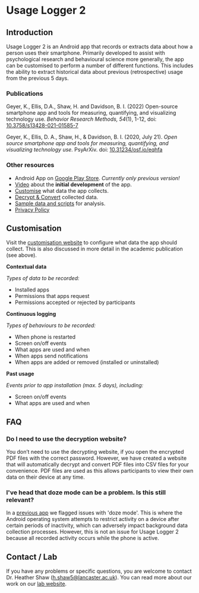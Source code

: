 # Usage Logger 2

## Introduction
Usage Logger 2 is an Android app that records or extracts data about how a person uses their smartphone. Primarily developed to assist with psychological research and behavioural science more generally, the app can be customised to perform a number of different functions.  This includes the ability to extract historical data about previous (retrospective) usage from the previous 5 days.

### Publications

Geyer, K., Ellis, D.A., Shaw, H. and Davidson, B. I. (2022) Open-source smartphone app and tools for measuring, quantifying, and visualizing technology use. <em>Behavior Research Methods, 54</em>(1), 1-12, doi: [10.3758/s13428-021-01585-7](https://doi.org/10.3758/s13428-021-01585-7)

Geyer, K., Ellis, D. A., Shaw, H., & Davidson, B. I. (2020, July 21). *Open source smartphone app and tools for measuring, quantifying, and visualizing technology use.* PsyArXiv. doi: [10.31234/osf.io/eqhfa](https://doi.org/10.31234/osf.io/eqhfa)

### Other resources

<!-- - Android App on [Google Play Store](https://play.google.com/store/apps/details?id=psych.sensorlab.useagelogger2).-->
- Android App on [Google Play Store](https://play.google.com/store/apps/details?id=geyerk.sensorlab.suselogger). *Currently only previous version!*
- [Video](https://www.youtube.com/watch?v=VET3PkaNayo&amp;feature=youtu.be) about the **initial development** of the app.
- [Customise](https://usagelogger2.netlify.app/customise/) what data the app collects.
- [Decrypt & Convert](https://usagelogger2.netlify.app/decrypt/) collected data.
- [Sample data and scripts](https://github.com/daviaellis/UsageLoggerPublished/tree/master/Data) for analysis.
- [Privacy Policy](https://usagelogger2.netlify.app/privacy/)

## Customisation

Visit the [customisation website](https://usagelogger2.netlify.app/customise/) to configure what data the app should collect. This is also discussed in more detail in the academic publication (see above).

**Contextual data**

*Types of data to be recorded:*

- Installed apps
- Permissions that apps request
- Permissions accepted or rejected by participants

**Continuous logging** 

*Types of behaviours to be recorded:*

- When phone is restarted
- Screen on/off events
- What apps are used and when
- When apps send notifications
- When apps are added or removed (installed or uninstalled)

**Past usage** 

*Events prior to app installation (max. 5 days), including:*

- Screen on/off events
- What apps are used and when

## FAQ

### Do I need to use the decryption website?
You don’t need to use the decrypting website, if you open the encrypted PDF files with the correct password. However, we have created a website that will automatically decrypt and convert PDF files into CSV files for your convenience. PDF files are used as this allows participants to view their own data on their device at any time. 

### I've head that doze mode can be a problem. Is this still relevant?
In a [previous app](https://github.com/kris-geyer/pegLog) we flagged issues with 'doze mode'. This is where the Android operating system attempts to restrict activity on a device after certain periods of inactivity, which can adversely impact background data collection processes. However, this is not an issue for Usage Logger 2 because all recorded activity occurs while the phone is active. 

## Contact / Lab
If you have any problems or specific questions, you are welcome to contact Dr. Heather Shaw (<a href="mailto:h.shaw5@lancaster.ac.uk">h.shaw5@lancaster.ac.uk</a>). You can read more about our work on our [lab website](https://psychsensorlab.com/).